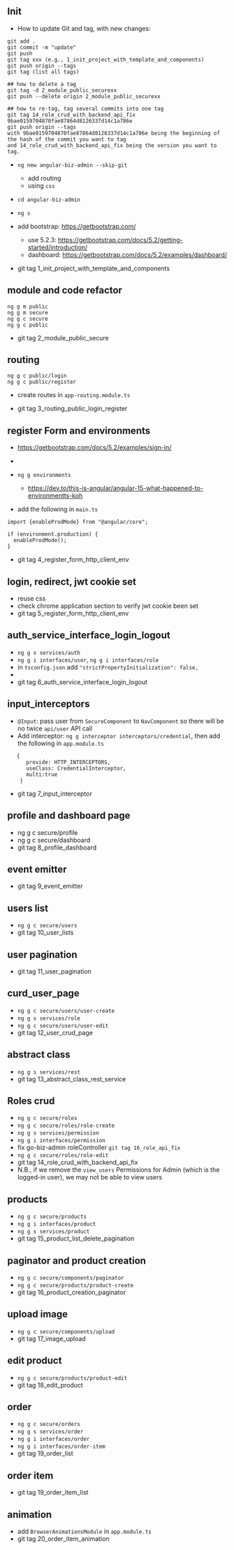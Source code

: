 ## Init

- How to update Git and tag, with new changes:

```
git add .
git commit -m "update"
git push
git tag xxx (e.g., 1_init_project_with_template_and_components)
git push origin --tags
git tag (list all tags)

## how to delete a tag
git tag -d 2_module_public_securexx
git push --delete origin 2_module_public_securexx

## how to re-tag, tag several commits into one tag
git tag 14_role_crud_with_backend_api_fix 9bae0159704870fae87864d8126337d14c1a786e
git push origin --tags
with 9bae0159704870fae87864d8126337d14c1a786e being the beginning of the hash of the commit you want to tag 
and 14_role_crud_with_backend_api_fix being the version you want to tag.
```

- `ng new angular-biz-admin --skip-git`
  - add routing
  - using `css`
- `cd angular-biz-admin`
- `ng s`


- add bootstrap: https://getbootstrap.com/
  - use 5.2.3: https://getbootstrap.com/docs/5.2/getting-started/introduction/
  - dashboard: https://getbootstrap.com/docs/5.2/examples/dashboard/

- git tag 1_init_project_with_template_and_components

## module and code refactor

```
ng g m public
ng g m secure
ng g c secure
ng g c public
```
- git tag 2_module_public_secure


## routing

```
ng g c public/login
ng g c public/register
```
- create routes in `app-routing.module.ts`

- git tag 3_routing_public_login_register


## register Form and environments
- https://getbootstrap.com/docs/5.2/examples/sign-in/
- 
- `ng g environments`
  - https://dev.to/this-is-angular/angular-15-what-happened-to-environmentts-koh

- add the following in `main.ts`
```
import {enableProdMode} from "@angular/core";

if (environment.production) {
  enableProdMode();
}
```
- git tag 4_register_form_http_client_env

## login, redirect, jwt cookie set

- reuse css
- check chrome application section to verify jwt cookie been set
- git tag 5_register_form_http_client_env


## auth_service_interface_login_logout

- `ng g s services/auth`
- `ng g i interfaces/user`, `ng g i interfaces/role`
- in `tsconfig.json` add `"strictPropertyInitialization": false,`
- 
- git tag 6_auth_service_interface_login_logout

## input_interceptors
- `@Input`: pass user from `SecureComponent` to `NavComponent` so there will be no twice `api/user` API call
- Add interceptor: `ng g interceptor interceptors/credential`, then add the following in `app.module.ts`

```
   {
      provide: HTTP_INTERCEPTORS,
      useClass: CredentialInterceptor,
      multi:true
    }
```

- git tag 7_input_interceptor

## profile and dashboard page
- ng g c secure/profile
- ng g c secure/dashboard
- git tag 8_profile_dashboard


## event emitter

- git tag 9_event_emitter

## users list
- `ng g c secure/users`
- git tag 10_user_lists

## user pagination
- git tag 11_user_pagination

## curd_user_page
- `ng g c secure/users/user-create`
- `ng g s services/role`
- `ng g c secure/users/user-edit`
- git tag 12_user_crud_page

## abstract class
- `ng g s services/rest`
- git tag 13_abstract_class_rest_service


## Roles crud
- `ng g c secure/roles`
- `ng g c secure/roles/role-create`
- `ng g s services/permission`
- `ng g i interfaces/permission`
- fix go-biz-admin roleController `git tag 16_role_api_fix`
- `ng g c secure/roles/role-edit`
- git tag 14_role_crud_with_backend_api_fix
- N.B., if we remove the `view_users` Permissions for Admin (which is the logged-in user), we may not be able to view users


## products
- `ng g c secure/products`
- `ng g i interfaces/product`
- `ng g s services/product`
- git tag 15_product_list_delete_pagination

## paginator and product creation
- `ng g c secure/components/paginator`
- `ng g c secure/products/product-create`
- git tag 16_product_creation_paginator


## upload image
- `ng g c secure/components/upload`
- git tag 17_image_upload


## edit product
- `ng g c secure/products/product-edit`
- git tag 18_edit_product

## order
- `ng g c secure/orders`
- `ng g s services/order`
- `ng g i interfaces/order`
- `ng g i interfaces/order-item`
- git tag 19_order_list


## order item
- git tag 19_order_item_list


## animation
- add `BrowserAnimationsModule` in `app.module.ts`
- git tag 20_order_item_animation
